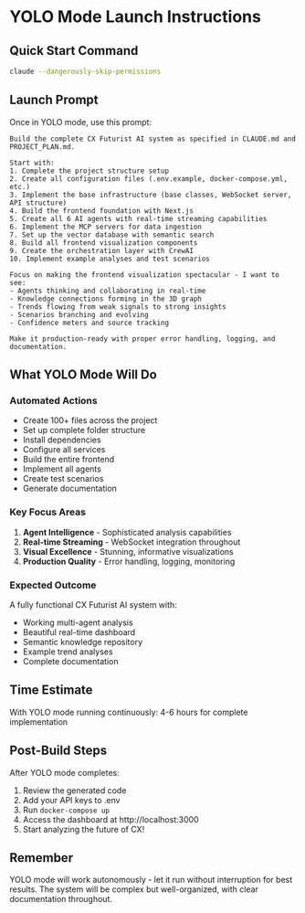 # YOLO Mode Launch Instructions

## Quick Start Command
```bash
claude --dangerously-skip-permissions
```

## Launch Prompt
Once in YOLO mode, use this prompt:

```
Build the complete CX Futurist AI system as specified in CLAUDE.md and PROJECT_PLAN.md. 

Start with:
1. Complete the project structure setup
2. Create all configuration files (.env.example, docker-compose.yml, etc.)
3. Implement the base infrastructure (base classes, WebSocket server, API structure)
4. Build the frontend foundation with Next.js
5. Create all 6 AI agents with real-time streaming capabilities
6. Implement the MCP servers for data ingestion
7. Set up the vector database with semantic search
8. Build all frontend visualization components
9. Create the orchestration layer with CrewAI
10. Implement example analyses and test scenarios

Focus on making the frontend visualization spectacular - I want to see:
- Agents thinking and collaborating in real-time
- Knowledge connections forming in the 3D graph
- Trends flowing from weak signals to strong insights
- Scenarios branching and evolving
- Confidence meters and source tracking

Make it production-ready with proper error handling, logging, and documentation.
```

## What YOLO Mode Will Do

### Automated Actions
- Create 100+ files across the project
- Set up complete folder structure
- Install dependencies
- Configure all services
- Build the entire frontend
- Implement all agents
- Create test scenarios
- Generate documentation

### Key Focus Areas
1. **Agent Intelligence** - Sophisticated analysis capabilities
2. **Real-time Streaming** - WebSocket integration throughout
3. **Visual Excellence** - Stunning, informative visualizations
4. **Production Quality** - Error handling, logging, monitoring

### Expected Outcome
A fully functional CX Futurist AI system with:
- Working multi-agent analysis
- Beautiful real-time dashboard
- Semantic knowledge repository
- Example trend analyses
- Complete documentation

## Time Estimate
With YOLO mode running continuously: 4-6 hours for complete implementation

## Post-Build Steps
After YOLO mode completes:
1. Review the generated code
2. Add your API keys to .env
3. Run `docker-compose up`
4. Access the dashboard at http://localhost:3000
5. Start analyzing the future of CX!

## Remember
YOLO mode will work autonomously - let it run without interruption for best results. The system will be complex but well-organized, with clear documentation throughout.